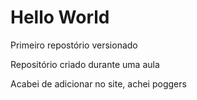 # Hello World
 Primeiro repostório versionado
 
 Repositório criado durante uma aula
 
Acabei de adicionar no site, achei poggers

